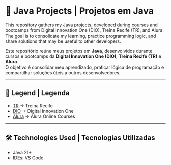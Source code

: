 # 🚀 Java Projects | Projetos em Java


This repository gathers my Java projects, developed during courses and bootcamps from Digital Innovation One (DIO), Treina Recife (TR), and Alura.
The goal is to consolidate my learning, practice programming logic, and share solutions that may be useful to other developers.

Este repositório reúne meus projetos em **Java**, desenvolvidos durante cursos e bootcamps da **Digital Innovation One (DIO)**, **Treina Recife (TR)** e **Alura**.  
O objetivo é consolidar meu aprendizado, praticar lógica de programação e compartilhar soluções úteis a outros desenvolvedores.

---

## 📖 Legend | Legenda
 
- [TR](https://www.treinarecife.com.br) → Treina Recife  
- [DIO](https://www.dio.me) → Digital Innovation One  
- [Alura](https://www.alura.com.br) → Alura Online Courses  

---

## 🛠️ Technologies Used | Tecnologias Utilizadas

- Java 21+  
- IDEs: VS Code
